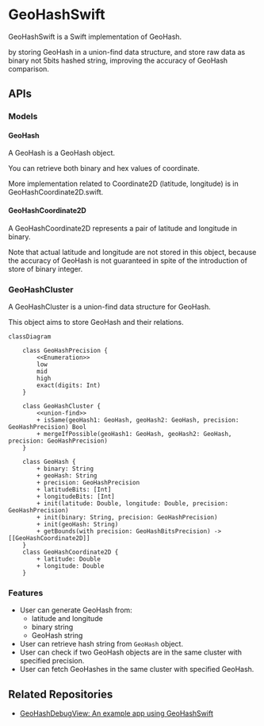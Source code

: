 # GeoHashSwift

GeoHashSwift is a Swift implementation of GeoHash.

by storing GeoHash in a union-find data structure, and store raw data as binary not 5bits hashed string, improving the accuracy of GeoHash comparison.

## APIs

### Models

#### GeoHash

A GeoHash is a GeoHash object.

You can retrieve both binary and hex values of coordinate.

More implementation related to Coordinate2D (latitude, longitude) is in GeoHashCoordinate2D.swift.

#### GeoHashCoordinate2D

A GeoHashCoordinate2D represents a pair of latitude and longitude in binary.

Note that actual latitude and longitude are not stored in this object, because the accuracy of GeoHash is not guaranteed in spite of the introduction of store of binary integer.

### GeoHashCluster

A GeoHashCluster is a union-find data structure for GeoHash.

This object aims to store GeoHash and their relations.

```mermaid
classDiagram

    class GeoHashPrecision {
        <<Enumeration>>
        low
        mid
        high
        exact(digits: Int)
    }

    class GeoHashCluster {
        <<union-find>>
        + isSame(geoHash1: GeoHash, geoHash2: GeoHash, precision: GeoHashPrecision) Bool
        + mergeIfPossible(geoHash1: GeoHash, geoHash2: GeoHash, precision: GeoHashPrecision)
    }

    class GeoHash {
        + binary: String
        + geoHash: String
        + precision: GeoHashPrecision
        + latitudeBits: [Int]
        + longitudeBits: [Int]
        + init(latitude: Double, longitude: Double, precision: GeoHashPrecision)
        + init(binary: String, precision: GeoHashPrecision)
        + init(geoHash: String)
        + getBounds(with precision: GeoHashBitsPrecision) -> [[GeoHashCoordinate2D]]
    }
    class GeoHashCoordinate2D {
        + latitude: Double
        + longitude: Double
    }
```

### Features

- User can generate GeoHash from:
  - latitude and longitude
  - binary string
  - GeoHash string
- User can retrieve hash string from `GeoHash` object.
- User can check if two GeoHash objects are in the same cluster with specified precision.
- User can fetch GeoHashes in the same cluster with specified GeoHash.


## Related Repositories

- [GeoHashDebugView: An example app using GeoHashSwift](https://github.com/fummicc1/GeoHashDebugView)
